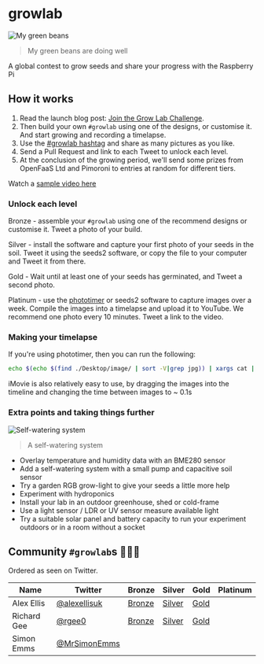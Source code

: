 # growlab

![My green beans](https://pbs.twimg.com/media/Ey1ugNwWgAIyUiJ?format=jpg&name=small)
> My green beans are doing well

A global contest to grow seeds and share your progress with the Raspberry Pi

## How it works

1) Read the launch blog post: [Join the Grow Lab Challenge](https://blog.alexellis.io/the-grow-lab-challenge/).
2) Then build your own `#growlab` using one of the designs, or customise it. And start growing and recording a timelapse.
3) Use the [#growlab hashtag](https://twitter.com/search?q=%23growlab&src=typed_query) and share as many pictures as you like.
4) Send a Pull Request and link to each Tweet to unlock each level.
5) At the conclusion of the growing period, we'll send some prizes from OpenFaaS Ltd and Pimoroni to entries at random for different tiers.

Watch a [sample video here](https://www.youtube.com/watch?v=Y5rQD2eePY4)

### Unlock each level

Bronze - assemble your `#growlab` using one of the recommend designs or customise it. Tweet a photo of your build.

Silver - install the software and capture your first photo of your seeds in the soil. Tweet it using the seeds2 software, or copy the file to your computer and Tweet it from there.

Gold - Wait until at least one of your seeds has germinated, and Tweet a second photo.

Platinum - use the [phototimer](https://github.com/alexellis/phototimer) or seeds2 software to capture images over a week. Compile the images into a timelapse and upload it to YouTube. We recommend one photo every 10 minutes. Tweet a link to the video.

### Making your timelapse

If you're using phototimer, then you can run the following:

```bash
echo $(echo $(find ./Desktop/image/ | sort -V|grep jpg)) | xargs cat | ffmpeg  -framerate 10 -f image2pipe -vcodec mjpeg -i - -vcodec libx264 out.mp4
```

iMovie is also relatively easy to use, by dragging the images into the timeline and changing the time between images to ~ 0.1s

### Extra points and taking things further

![Self-watering system](https://pbs.twimg.com/media/EzZ1vDsXMAgNQKF?format=jpg&name=small)
> A self-watering system

* Overlay temperature and humidity data with an BME280 sensor
* Add a self-watering system with a small pump and capacitive soil sensor
* Try a garden RGB grow-light to give your seeds a little more help
* Experiment with hydroponics
* Install your lab in an outdoor greenhouse, shed or cold-frame
* Use a light sensor / LDR or UV sensor measure available light
* Try a suitable solar panel and battery capacity to run your experiment outdoors or in a room without a socket

## Community `#growlab`s 🥇🥈🥉

Ordered as seen on Twitter.

| Name  |Twitter   | Bronze   | Silver   | Gold   | Platinum |
|---|---|---|---|---|---|
| Alex Ellis  | [@alexellisuk](https://twitter.com/alexellisuk)  | [Bronze](https://twitter.com/alexellisuk/status/1380227185894690823)  |  [Silver](https://twitter.com/alexellisuk/status/1380227185894690823) | [Gold](https://twitter.com/alexellisuk/status1380417347861774337)  |   |
| Richard Gee  | [@rgee0](https://twitter.com/rgee0)  | [Bronze](https://twitter.com/rgee0/status/1383379807585521665)  | [Silver](https://twitter.com/rgee0/status/1383379805928759301)  | [Gold](https://twitter.com/rgee0/status/1384414687748673538)  |   |
|  Simon Emms | [@MrSimonEmms](https://twitter.com/MrSimonEmms)  |   |   |   |   |


